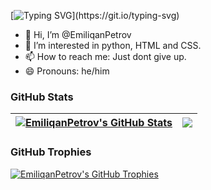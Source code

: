 [![Typing SVG](https://readme-typing-svg.herokuapp.com?font=Times+New+Roman&size=26&pause=1000&color=F7A17E&background=FFEEEE00&center=true&width=435&lines=I+am+currently+learning+python!)](https://git.io/typing-svg)

- 👋 Hi, I’m @EmiliqanPetrov
- 👀 I’m interested in python, HTML and CSS.
- 📫 How to reach me: Just dont give up.
- 😄 Pronouns: he/him

### GitHub Stats

|<a href="#"><img align="center" src="https://github-readme-stats.vercel.app/api?username=EmiliqanPetrov&show_icons=true&include_all_commits=true&hide_border=true" alt="EmiliqanPetrov's GitHub Stats" /></a> | <a href="#"><img align="center" src="https://github-readme-stats.vercel.app/api/top-langs/?username=EmiliqanPetrov&layout=compact&hide_border=true" /></a> |
| ------------- | ------------- |

### GitHub Trophies

<a href="#"><img align="center" src="https://github-profile-trophy.vercel.app/?username=EmiliqanPetrov&column=7" alt="EmiliqanPetrov's GitHub Trophies" /></a>
